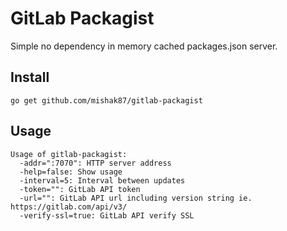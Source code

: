 # GitLab Packagist

Simple no dependency in memory cached packages.json server.

## Install

`go get github.com/mishak87/gitlab-packagist`

## Usage

```
Usage of gitlab-packagist:
  -addr=":7070": HTTP server address
  -help=false: Show usage
  -interval=5: Interval between updates
  -token="": GitLab API token
  -url="": GitLab API url including version string ie. https://gitlab.com/api/v3/
  -verify-ssl=true: GitLab API verify SSL
```
